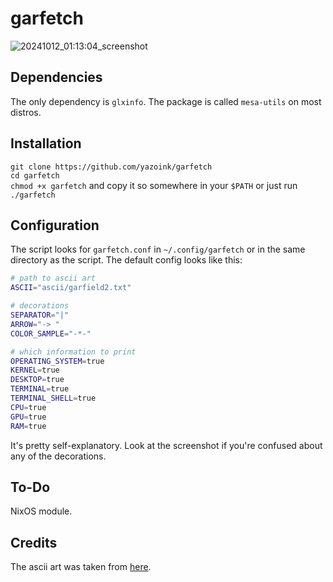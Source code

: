 # garfetch
![20241012_01:13:04_screenshot](https://github.com/user-attachments/assets/dafe4e5d-e6c5-428a-87cd-c7debb46da53)

## Dependencies
The only dependency is `glxinfo`. The package is called `mesa-utils` on most distros.

## Installation
`git clone https://github.com/yazoink/garfetch`     
`cd garfetch`     
`chmod +x garfetch` and copy it so somewhere in your `$PATH` or just run `./garfetch`     

## Configuration
The script looks for `garfetch.conf` in `~/.config/garfetch` or in the same directory as the script.
The default config looks like this:
```bash
# path to ascii art
ASCII="ascii/garfield2.txt"

# decorations
SEPARATOR="|"
ARROW="-> "
COLOR_SAMPLE="-*-"

# which information to print
OPERATING_SYSTEM=true
KERNEL=true
DESKTOP=true
TERMINAL=true
TERMINAL_SHELL=true
CPU=true
GPU=true
RAM=true
```

It's pretty self-explanatory.
Look at the screenshot if you're confused about any of the decorations.

## To-Do
NixOS module.

## Credits
The ascii art was taken from [here](https://www.asciiart.eu/comics/garfield).

